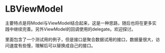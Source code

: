 # LBViewModel

主要特点是将Model与ViewModel结合起来，这是一种思路，随后也将在更多实践中继续完善。另外ViewModel的回调使用的delegate。欢迎探讨。

里面包含了一个测试用的例子，但是接口是聚合数据试用的接口，数据量很大，访问速度有些慢，理解后可以替换成自己的接口。




